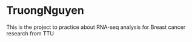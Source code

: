 # TruongNguyen
This is the project to practice about RNA-seq analysis for Breast cancer research from TTU
